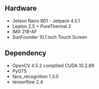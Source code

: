 ## Hardware

- Jetson Nano B01 - Jetpack 4.5.1
- Lepton 2.5 + PureThermal 2
- IMX 219-AF
- SunFounder 10.1 inch Touch Screen

## Dependency

- OpenCV 4.5.2 compliled CUDA 10.2.89
- PyQT5
- face_recognition 1.3.0
- tensorflow 2.4
